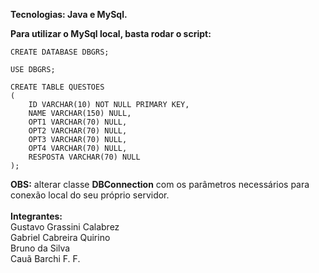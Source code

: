 **Tecnologias: Java e MySql.**

**Para utilizar o MySql local, basta rodar o script:**

```
CREATE DATABASE DBGRS;

USE DBGRS;

CREATE TABLE QUESTOES
(
    ID VARCHAR(10) NOT NULL PRIMARY KEY,
    NAME VARCHAR(150) NULL,
    OPT1 VARCHAR(70) NULL,
    OPT2 VARCHAR(70) NULL,
    OPT3 VARCHAR(70) NULL,
    OPT4 VARCHAR(70) NULL,
    RESPOSTA VARCHAR(70) NULL
);

```
**OBS:** alterar classe **DBConnection** com os parâmetros necessários para conexão local do seu próprio servidor.<br>
<br>**Integrantes:**<br>
Gustavo Grassini Calabrez<br>
Gabriel Cabreira Quirino<br>
Bruno da Silva<br>
Cauã Barchi F. F.
